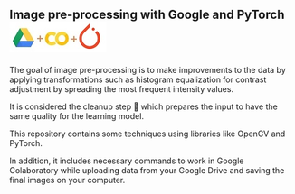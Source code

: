 ## Image pre-processing with Google and PyTorch  ![img](Drive-Colab-PyTorch.jpg)

The goal of image pre-processing is to make improvements to the data by applying transformations such as histogram equalization 
for contrast adjustment by spreading the most frequent intensity values.

It is considered the cleanup step 🧹 which prepares the input to have the same quality for the learning model.

This repository contains some techniques using libraries like OpenCV and PyTorch.

In addition, it includes necessary commands to work in Google Colaboratory while uploading data from your Google Drive
and saving the final images on your computer.
